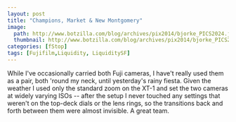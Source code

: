 ```yaml
---
layout: post
title: "Champions, Market & New Montgomery"
image:
  path: http://www.botzilla.com/blog/archives/pix2014/bjorke_PICS2024.jpg
  thumbnail: http://www.botzilla.com/blog/archives/pix2014/bjorke_PICS2024.jpg
categories: [fStop]
tags: [Fujifilm,Liquidity, LiquiditySF]
---
```





While I've occasionally carried both Fuji cameras, I have't really used them as a pair, both 'round my neck, until yesterday's rainy fiesta. Given the weather I used only the standard zoom on the XT-1 and set the two cameras at widely varying ISOs -- after the setup I never touched any settings that weren't on the top-deck dials or the lens rings, so the transitions back and forth between them were almost invisible. A great team.
